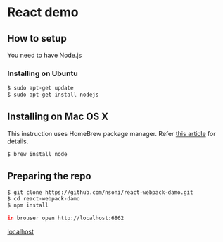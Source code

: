 # React demo


## How to setup
You need to have Node.js

### Installing on Ubuntu

```bash
$ sudo apt-get update
$ sudo apt-get install nodejs
```

## Installing on Mac OS X

This instruction uses HomeBrew package manager. Refer
[this article](http://thechangelog.com/install-node-js-with-homebrew-on-os-x/)
for details.

```bash
$ brew install node
```

## Preparing the repo

```bash
$ git clone https://github.com/nsoni/react-webpack-damo.git
$ cd react-webpack-damo
$ npm install

in brouser open http://localhost:6862
```
[localhost](http://localhost:6862/#/agent_info?_k=2vezls)

